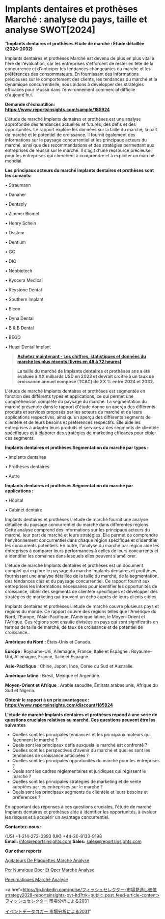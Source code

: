# Implants dentaires et prothèses Marché : analyse du pays, taille et analyse SWOT[2024]

"<strong>Implants dentaires et prothèses Étude de marché : Étude détaillée (2024-2032)</strong>

Implants dentaires et prothèses Marché est devenu de plus en plus vital à l'ère de l'évaluation, car les entreprises s'efforcent de rester en tête de la concurrence et d'anticiper les tendances changeantes du marché et les préférences des consommateurs. En fournissant des informations précieuses sur le comportement des clients, les tendances du marché et la dynamique concurrentielle, nous aidons à développer des stratégies efficaces pour réussir dans l'environnement commercial difficile d'aujourd'hui.

<strong>Demande d'échantillon: <a href=https://www.reportsinsights.com/sample/185924>https://www.reportsinsights.com/sample/185924</a></strong>

L'étude de marché Implants dentaires et prothèses est une analyse approfondie des tendances actuelles et futures, des défis et des opportunités. Le rapport explore les données sur la taille du marché, la part de marché et le potentiel de croissance. Il fournit également des informations sur le paysage concurrentiel et les principaux acteurs du marché, ainsi que des recommandations et des stratégies permettant aux entreprises de réussir sur le marché. Il s'agit d'une ressource précieuse pour les entreprises qui cherchent à comprendre et à exploiter un marché mondial.

<strong>Les principaux acteurs du marché Implants dentaires et prothèses sont les suivants:</strong>

• Straumann

• Danaher

• Dentsply

• Zimmer Biomet

• Henry Schein

• Osstem

• Dentium

• GC

• DIO

• Neobiotech

• Kyocera Medical

• Keystone Dental

• Southern Implant

• Bicon

• Dyna Dental

• B & B Dental

• BEGO

• Huaxi Dental Implant
<blockquote><a href=https://www.reportsinsights.com/buynow/185924><span style=text-decoration: underline;><strong>Achetez maintenant - Les chiffres, statistiques et données du marché les plus récents [livrés en 48 à 72 heures]</strong></span></a></blockquote>
<blockquote><span style=text-decoration: underline;><strong>La taille du marché de Implants dentaires et prothèses ans a été évaluée à XX milliards USD en 2023 et devrait croître à un taux de croissance annuel composé (TCAC) de XX % entre 2024 et 2032.</strong></span></blockquote>
L'étude de marché Implants dentaires et prothèses est segmentée en fonction des différents types et applications, ce qui permet une compréhension complète du paysage du marché. La segmentation du marché présentée dans le rapport d'étude donne un aperçu des différents produits et services proposés par les acteurs du marché et de leurs applications respectives, ainsi qu'un aperçu des différents segments de clientèle et de leurs besoins et préférences respectifs. Elle aide les entreprises à adapter leurs produits et services à des segments de clientèle spécifiques et à élaborer des stratégies de marketing efficaces pour cibler ces segments.

<strong>Implants dentaires et prothèses Segmentation du marché par types :</strong>

• Implants dentaires

• Prothèses dentaires

• Autre

<strong>Implants dentaires et prothèses Segmentation du marché par applications :</strong>

• Hôpital

• Cabinet dentaire

Implants dentaires et prothèses L'étude de marché fournit une analyse détaillée du paysage concurrentiel du marché dans différentes régions. Cette analyse comprend des informations sur les principaux acteurs du marché, leur part de marché et leurs stratégies. Elle permet de comprendre l'environnement concurrentiel dans chaque région spécifique et d'identifier les concurrents potentiels. En outre, l'analyse du marché par région aide les entreprises à comparer leurs performances à celles de leurs concurrents et à identifier les domaines dans lesquels elles peuvent s'améliorer.

L'étude de marché Implants dentaires et prothèses est un document complet qui explore le paysage du marché Implants dentaires et prothèses, fournissant une analyse détaillée de la taille du marché, de la segmentation, des tendances clés et du paysage concurrentiel. Ce rapport fournit aux entreprises les informations nécessaires pour identifier les opportunités de croissance, cibler des segments de clientèle spécifiques et développer des stratégies de marketing qui trouvent un écho auprès de leurs clients cibles.

Implants dentaires et prothèses L'étude de marché couvre plusieurs pays et régions du monde. Ce rapport couvre des régions telles que l'Amérique du Nord, l'Europe, l'Asie-Pacifique, l'Amérique latine, le Moyen-Orient et l'Afrique. Ces régions sont ensuite divisées en pays qui sont significatifs en termes de taille de marché, de taux de croissance et de potentiel de croissance..

<strong>Amérique du Nord :</strong> États-Unis et Canada.

<strong>Europe</strong> : Royaume-Uni, Allemagne, France, Italie et Espagne : Royaume-Uni, Allemagne, France, Italie et Espagne.

<strong>Asie-Pacifique</strong> : Chine, Japon, Inde, Corée du Sud et Australie.

<strong>Amérique latine</strong> : Brésil, Mexique et Argentine.

<strong>Moyen-Orient et Afrique</strong> : Arabie saoudite, Émirats arabes unis, Afrique du Sud et Nigeria.

<strong>Obtenir le rapport à un prix avantageux : <a href=https://www.reportsinsights.com/discount/185924>https://www.reportsinsights.com/discount/185924</a></strong>

<strong>L'étude de marché Implants dentaires et prothèses répond à une série de questions cruciales relatives au marché. Ces questions peuvent être les suivantes</strong>
<ul>
  <li>Quelles sont les principales tendances et les principaux moteurs qui façonnent le marché ?</li>
  <li>Quels sont les principaux défis auxquels le marché est confronté ?</li>
  <li>Quelles sont les perspectives d'avenir du marché et quelles sont les tendances de croissance anticipées ?</li>
  <li>Quelles sont les principales opportunités du marché pour les entreprises ?</li>
  <li>Quels sont les cadres réglementaires et juridiques qui régissent le marché ?</li>
  <li>Quelles sont les principales stratégies de marketing et de vente adoptées par les entreprises sur le marché ?</li>
  <li>Quels sont les principaux segments de clientèle et leurs besoins et préférences ?</li>
</ul>
En apportant des réponses à ces questions cruciales, l'étude de marché Implants dentaires et prothèses aide à identifier les opportunités, à évaluer les risques et à acquérir un avantage concurrentiel.

<strong>Contactez-nous :</strong>

(US) +1-214-272-0393
(UK) +44-20-8133-9198
<strong>Email:</strong> <a>info@reportsinsights.com</a>
<strong>Sales:</strong> <a>sales@reportsinsights.com</a>

<strong>Our other reports</strong>

<a href=https://www.linkedin.com/pulse/agitateurs-de-plaquettes-march%C3%A9-analyse-zillf/>Agitateurs De Plaquettes Marché Analyse</a>

<a href=https://www.linkedin.com/pulse/pcr-num%C3%A9rique-dpcr-et-qpcr-march%C3%A9-analyse-qofzc/>Pcr Numrique Dpcr Et Qpcr Marché Analyse</a>

<a href=https://www.linkedin.com/pulse/pneumatiques-march%C3%A9-impact-cumul%C3%A9-2024-et-k6xmf/>Pneumatiques Marché Analyse</a>

<a href=https://jp.linkedin.com/pulse/フィッシュセレクター-市場見通し価値strategy2028-reportsinsights-pvt-ltd?trk=public_post_feed-article-content>フィッシュセレクター 市場分析による2031</a>

<a href=https://www.linkedin.com/pulse/イベントデータロガー-市場types別エンドユーザー別の新しい分析レポート-consumer-trends-chronicle-360/>イベントデータロガー 市場分析による2031</a>"
